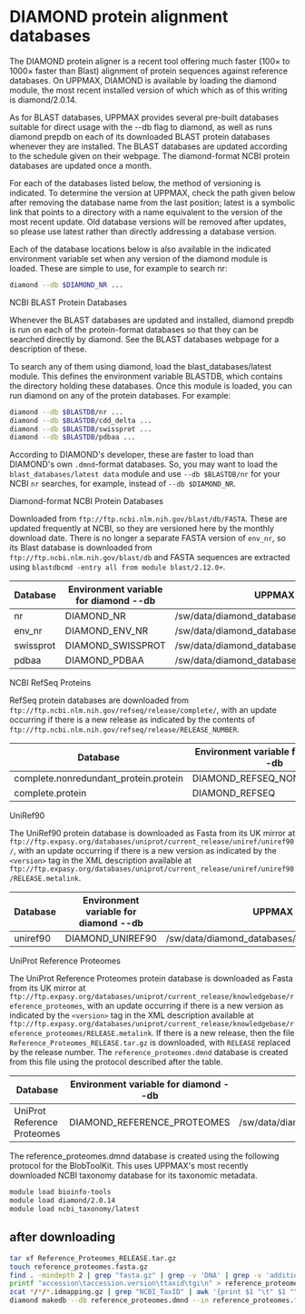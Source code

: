 # DIAMOND protein alignment databases

The DIAMOND protein aligner is a recent tool offering much faster (100× to 1000× faster than Blast) alignment of protein sequences against reference databases. On UPPMAX, DIAMOND is available by loading the diamond module, the most recent installed version of which which as of this writing is diamond/2.0.14.

As for BLAST databases, UPPMAX provides several pre-built databases suitable for direct usage with the --db flag to diamond, as well as runs diamond prepdb on each of its downloaded BLAST protein databases whenever they are installed. The BLAST databases are updated according to the schedule given on their webpage. The diamond-format NCBI protein databases are updated once a month.

For each of the databases listed below, the method of versioning is indicated. To determine the version at UPPMAX, check the path given below after removing the database name from the last position; latest is a symbolic link that points to a directory with a name equivalent to the version of the most recent update. Old database versions will be removed after updates, so please use latest rather than directly addressing a database version.

Each of the database locations below is also available in the indicated environment variable set when any version of the diamond module is loaded. These are simple to use, for example to search nr:

```bash
diamond --db $DIAMOND_NR ...
```

NCBI BLAST Protein Databases

Whenever the BLAST databases are updated and installed, diamond prepdb is run on each of the protein-format databases so that they can be searched directly by diamond. See the BLAST databases webpage for a description of these.

To search any of them using diamond, load the blast_databases/latest module. This defines the environment variable BLASTDB, which contains the directory holding these databases. Once this module is loaded, you can run diamond on any of the protein databases. For example:

```bash
diamond --db $BLASTDB/nr ...
diamond --db $BLASTDB/cdd_delta ...
diamond --db $BLASTDB/swissprot ...
diamond --db $BLASTDB/pdbaa ...
```

According to DIAMOND's developer,
these are faster to load than DIAMOND's own `.dmnd`-format databases.
So, you may want to load the `blast_databases/latest data` module
and use `--db $BLASTDB/nr` for your NCBI `nr` searches,
for example, instead of `--db $DIAMOND_NR`.

Diamond-format NCBI Protein Databases

Downloaded from `ftp://ftp.ncbi.nlm.nih.gov/blast/db/FASTA`.
These are updated frequently at NCBI,
so they are versioned here by the monthly download date.
There is no longer a separate FASTA version of `env_nr`,
so its Blast database is downloaded from
`ftp://ftp.ncbi.nlm.nih.gov/blast/db` and FASTA sequences
are extracted using `blastdbcmd -entry all from module blast/2.12.0+`.

Database  | Environment variable for diamond --db  | UPPMAX path
----------|----------------------------------------|------------
nr  | DIAMOND_NR  | /sw/data/diamond_databases/Blast/latest/nr
env_nr  | DIAMOND_ENV_NR  | /sw/data/diamond_databases/Blast/latest/env_nr
swissprot  | DIAMOND_SWISSPROT  | /sw/data/diamond_databases/Blast/latest/swissprot
pdbaa  | DIAMOND_PDBAA  | /sw/data/diamond_databases/Blast/latest/pdbaa

NCBI RefSeq Proteins

RefSeq protein databases are downloaded from
`ftp://ftp.ncbi.nlm.nih.gov/refseq/release/complete/`,
with an update occurring if there is a new release as indicated by the contents of
`ftp://ftp.ncbi.nlm.nih.gov/refseq/release/RELEASE_NUMBER`.

Database  | Environment variable for diamond --db  | UPPMAX path
----------|----------------------------------------|--------------
complete.nonredundant_protein.protein  | DIAMOND_REFSEQ_NONREDUNDANT  | /sw/data/diamond_databases/RefSeq/latest/complete.nonredundant_protein.protein
complete.protein  | DIAMOND_REFSEQ  | /sw/data/diamond_databases/RefSeq/latest/complete.protein

UniRef90

The UniRef90 protein database is downloaded as Fasta from its UK mirror
at `ftp://ftp.expasy.org/databases/uniprot/current_release/uniref/uniref90/`,
with an update occurring if there is a new version as indicated
by the `<version>` tag in the XML description available
at `ftp://ftp.expasy.org/databases/uniprot/current_release/uniref/uniref90/RELEASE.metalink`.

Database  | Environment variable for diamond --db  | UPPMAX path
----------|----------------------------------------|-------------------
uniref90  | DIAMOND_UNIREF90  | /sw/data/diamond_databases/UniRef90/latest/uniref90

UniProt Reference Proteomes

The UniProt Reference Proteomes protein database is downloaded as Fasta
from its UK mirror at
`ftp://ftp.expasy.org/databases/uniprot/current_release/knowledgebase/reference_proteomes`,
with an update occurring if there is a new version as indicated by the `<version>` tag
in the XML description available at `ftp://ftp.expasy.org/databases/uniprot/current_release/knowledgebase/reference_proteomes/RELEASE.metalink`.
If there is a new release, then the file `Reference_Proteomes_RELEASE.tar.gz` is downloaded,
with `RELEASE` replaced by the release number. The `reference_proteomes.dmnd`
database is created from this file using the protocol described after the table.

Database  | Environment variable for diamond --db  | UPPMAX path
----------|----------------------------------------|-------------
UniProt Reference Proteomes  | DIAMOND_REFERENCE_PROTEOMES  | /sw/data/diamond_databases/reference_proteomes/latest/reference_proteomes

The reference_proteomes.dmnd database is created using the following protocol for the BlobToolKit. This uses UPPMAX's most recently downloaded NCBI taxonomy database for its taxonomic metadata.

```bash
module load bioinfo-tools
module load diamond/2.0.14
module load ncbi_taxonomy/latest
```

## after downloading

```bash
tar xf Reference_Proteomes_RELEASE.tar.gz
touch reference_proteomes.fasta.gz
find . -mindepth 2 | grep "fasta.gz" | grep -v 'DNA' | grep -v 'additional' | xargs cat >> reference_proteomes.fasta.gz
printf "accession\taccession.version\ttaxid\tgi\n" > reference_proteomes.taxid_map
zcat */*/*.idmapping.gz | grep "NCBI_TaxID" | awk '{print $1 "\t" $1 "\t" $3 "\t" 0}' >> reference_proteomes.taxid_map
diamond makedb --db reference_proteomes.dmnd --in reference_proteomes.fasta.gz --threads 10 --taxonmap reference_proteomes.taxid_map --taxonnames $NCBI_TAXONOMY_ROOT/names.dmp --taxonnodes $NCBI_TAXONOMY_ROOT/nodes.dmp
```
